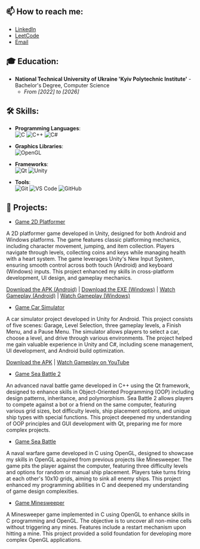 ## 📫 How to reach me:

- [LinkedIn](https://www.linkedin.com/in/oleg-baranov-b86846309/)
- [LeetCode](https://leetcode.com/u/GeLo000/)
- [Email](mailto:baranov.off2@gmail.com)

## 🎓 Education:

- **National Technical University of Ukraine 'Kyiv Polytechnic Institute'​** - Bachelor's Degree, Computer Science
  - *From [2022] to [2026]*

## 🛠 Skills:

- **Programming Languages**:  
  ![C](https://img.shields.io/badge/C-00599C?style=flat-square&logo=c&logoColor=white)
  ![C++](https://img.shields.io/badge/C++-00599C?style=flat-square&logo=c%2B%2B&logoColor=white)
  ![C#](https://img.shields.io/badge/C%23-239120?style=flat-square&logo=c-sharp&logoColor=white)

- **Graphics Libraries**:  
  ![OpenGL](https://img.shields.io/badge/OpenGL-5586A4?style=flat-square&logo=opengl&logoColor=white)

- **Frameworks**:  
  ![Qt](https://img.shields.io/badge/Qt-41CD52?style=flat-square&logo=qt&logoColor=white)
  ![Unity](https://img.shields.io/badge/Unity-000000?style=flat-square&logo=unity&logoColor=white)
  
- **Tools**:  
  ![Git](https://img.shields.io/badge/Git-F05032?style=flat-square&logo=git&logoColor=white)
  ![VS Code](https://img.shields.io/badge/VS%20Code-007ACC?style=flat-square&logo=visual-studio-code&logoColor=white)
  ![GitHub](https://img.shields.io/badge/GitHub-181717?style=flat-square&logo=github&logoColor=white)


## 🚀 Projects:

- [Game 2D Platformer](https://github.com/GeLo0000/Game-Platformer2D)

A 2D platformer game developed in Unity, designed for both Android and Windows platforms. The game features classic platforming mechanics, including character movement, jumping, and item collection. 
Players navigate through levels, collecting coins and keys while managing health with a heart system. The game leverages Unity's New Input System, ensuring smooth control across both touch (Android) and keyboard (Windows) inputs. 
This project enhanced my skills in cross-platform development, UI design, and gameplay mechanics.

  [Download the APK (Android)](https://drive.google.com/file/d/1WhCBZDaEM9qIYEb-J-gHzXe5zbcguk0L/view?usp=sharing) | [Download the EXE (Windows)](https://drive.google.com/file/d/1Ik0VWWwDHFRacue6sPdX7cx12LJYDomh/view?usp=sharing) | [Watch Gameplay (Android)](https://youtu.be/o3zh6XtWsvg) | [Watch Gameplay (Windows)](https://youtu.be/nhJjFKQ8mp0)

- [Game Car Simulator](https://github.com/GeLo0000/Game-CarSimulator)

A car simulator project developed in Unity for Android. This project consists of five scenes: Garage, Level Selection, three gameplay levels, a Finish Menu, and a Pause Menu.
The simulator allows players to select a car, choose a level, and drive through various environments. The project helped me gain valuable experience in Unity and C#, including scene management, UI development, and Android build optimization.

  [Download the APK](https://drive.google.com/file/d/1d6-TNmpG7R0TDdlqUEl7OqCv_L-3DAoh/view?usp=sharing) | [Watch Gameplay on YouTube](https://youtu.be/feJho5_D8VY)

- [Game Sea Battle 2](https://github.com/GeLo0000/Game-SeaBattle2)

An advanced naval battle game developed in C++ using the Qt framework, designed to enhance skills in Object-Oriented Programming (OOP) including design patterns, inheritance, and polymorphism. 
Sea Battle 2 allows players to compete against a bot or a friend on the same computer, featuring various grid sizes, bot difficulty levels, ship placement options, and unique ship types with special functions. 
This project deepened my understanding of OOP principles and GUI development with Qt, preparing me for more complex projects.

- [Game Sea Battle](https://github.com/GeLo0000/Game-SeaBattle)

A naval warfare game developed in C using OpenGL, designed to showcase my skills in OpenGL acquired from previous projects like Minesweeper. 
The game pits the player against the computer, featuring three difficulty levels and options for random or manual ship placement. 
Players take turns firing at each other's 10x10 grids, aiming to sink all enemy ships. This project enhanced my programming abilities in C and deepened my understanding of game design complexities.

- [Game Minesweeper](https://github.com/GeLo0000/Game-Minesweeper)

A Minesweeper game implemented in C using OpenGL to enhance skills in C programming and OpenGL. The objective is to uncover all non-mine cells without triggering any mines. Features include a restart mechanism upon hitting a mine. 
This project provided a solid foundation for developing more complex OpenGL applications.

